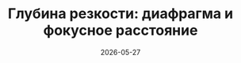 ---
title: "Глубина резкости: диафрагма и фокусное расстояние"
description: "Узнайте все о режимах съёмки AUTO, P, S/Tv, A/Av и M — как они работают, когда их применять и какие преимущества дают вашим фотографиям."
date: 2026-05-27
---